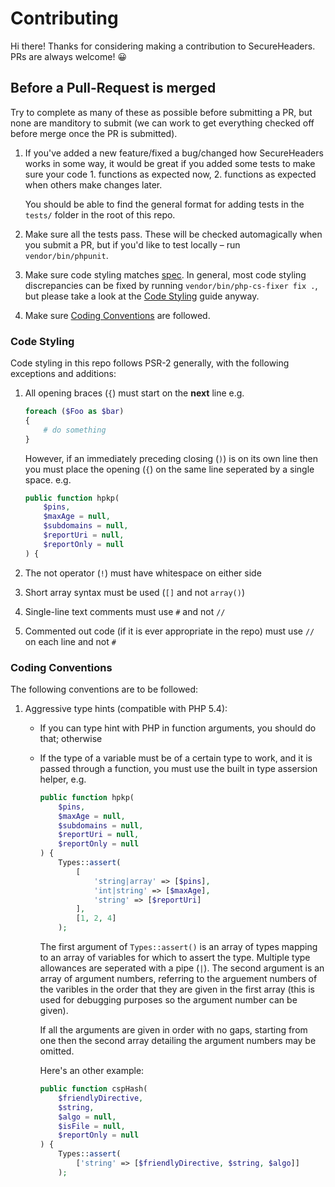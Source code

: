 # Contributing
Hi there! Thanks for considering making a contribution to SecureHeaders. PRs are
always welcome! 😀

## Before a Pull-Request is merged
Try to complete as many of these as possible before submitting a PR, but none
are manditory to submit (we can work to get everything checked off before merge
once the PR is submitted).

1. If you've added a new feature/fixed a bug/changed how SecureHeaders works
   in some way, it would be great if you added some tests to make sure your
   code 1. functions as expected now, 2. functions as expected when others make
   changes later.

   You should be able to find the general format for adding tests in the
   `tests/` folder in the root of this repo.
2. Make sure all the tests pass. These will be checked automagically when you
   submit a PR, but if you'd like to test locally – run `vendor/bin/phpunit`.
3. Make sure code styling matches [spec](#Code-Styling). In general, most code styling
   discrepancies can be fixed by running `vendor/bin/php-cs-fixer fix .`, but
   please take a look at the [Code Styling](#Code-Styling) guide anyway.
4. Make sure [Coding Conventions](#Coding-Conventions) are followed.


### Code Styling
Code styling in this repo follows PSR-2 generally, with the following
exceptions and additions:
1. All opening braces (`{`) must start on the **next** line
   e.g.
   ```php
   foreach ($Foo as $bar)
   {
       # do something
   }
   ```
   However, if an immediately preceding closing (`)`) is on its own line then
   you must place the opening (`{`) on the same line seperated by a single
   space. e.g.
   ```php
   public function hpkp(
       $pins,
       $maxAge = null,
       $subdomains = null,
       $reportUri = null,
       $reportOnly = null
   ) {
   ```

2. The not operator (`!`) must have whitespace on either side
3. Short array syntax must be used (`[]` and not `array()`)
4. Single-line text comments must use `#` and not `//`
5. Commented out code (if it is ever appropriate in the repo) must use
   `//` on each line and not `#`

### Coding Conventions
The following conventions are to be followed:
1. Aggressive type hints (compatible with PHP 5.4):
   * If you can type hint with PHP in function arguments, you should do that;
     otherwise
   * If the type of a variable must be of a certain type to work, and it is
     passed through a function, you must use the built in type assersion
     helper, e.g.
     ```php
     public function hpkp(
         $pins,
         $maxAge = null,
         $subdomains = null,
         $reportUri = null,
         $reportOnly = null
     ) {
         Types::assert(
             [
                 'string|array' => [$pins],
                 'int|string' => [$maxAge],
                 'string' => [$reportUri]
             ],
             [1, 2, 4]
         );
     ```

     The first argument of `Types::assert()` is an array of types mapping to an
     array of variables for which to assert the type. Multiple type allowances
     are seperated with a pipe (`|`).
     The second argument is an array of argument numbers, referring to the
     arguement numbers of the varibles in the order that they are given
     in the first array (this is used for debugging purposes so the argument
     number can be given).

     If all the arguments are given in order with no gaps, starting from one
     then the second array detailing the argument numbers may be omitted.

     Here's an other example:
     ```php
     public function cspHash(
         $friendlyDirective,
         $string,
         $algo = null,
         $isFile = null,
         $reportOnly = null
     ) {
         Types::assert(
             ['string' => [$friendlyDirective, $string, $algo]]
         );
     ```
